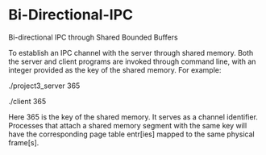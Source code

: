 # Bi-Directional-IPC
Bi-directional IPC through Shared  Bounded Buffers

To establish an IPC channel with the server through shared memory. Both the server and client programs are invoked through command line, with an integer provided as the key of the shared memory. 
For example:

./project3_server 365 

./client 365 

Here 365 is the key of the shared memory. It serves as a channel identifier. Processes that attach a shared memory segment with the same key will have the corresponding page table entr[ies] mapped to the same physical frame[s].

